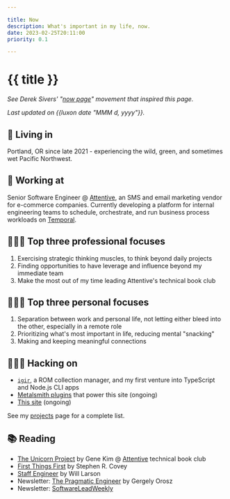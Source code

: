 ```yaml
---

title: Now
description: What's important in my life, now.
date: 2023-02-25T20:11:00
priority: 0.1

---
```


# {{ title }}

_See Derek Sivers' "[now page](https://nownownow.com/about)" movement that inspired this page._

_Last updated on {{luxon date "MMM d, yyyy"}}._

## 📍 Living in

Portland, OR since late 2021 - experiencing the wild, green, and sometimes wet Pacific Northwest.

## 🏢 Working at

Senior Software Engineer @ [Attentive](https://www.attentive.com/), an SMS and email marketing vendor for e-commerce companies. Currently developing a platform for internal engineering teams to schedule, orchestrate, and run business process workloads on [Temporal](https://temporal.io/).

## 👨🏻‍💼️ Top three professional focuses

1. Exercising strategic thinking muscles, to think beyond daily projects
2. Finding opportunities to have leverage and influence beyond my immediate team
3. Make the most out of my time leading Attentive's technical book club

## 🧘🏻‍♂️ Top three personal focuses

1. Separation between work and personal life, not letting either bleed into the other, especially in a remote role
2. Prioritizing what's most important in life, reducing mental "snacking"
3. Making and keeping meaningful connections

## 👨🏻‍💻 Hacking on

- [`igir`](https://github.com/emmercm/igir), a ROM collection manager, and my first venture into TypeScript and Node.js CLI apps
- [Metalsmith plugins](https://github.com/emmercm/metalsmith-plugins) that power this site (ongoing)
- [This site](https://github.com/emmercm/www) (ongoing)

See my [projects](/projects) page for a complete list.

## 📚 Reading

- [The Unicorn Project](https://itrevolution.com/product/the-unicorn-project/) by Gene Kim @ [Attentive](https://attentivemobile.com) technical book club
- [First Things First](https://www.goodreads.com/book/show/36071.First_Things_First) by Stephen R. Covey
- [Staff Engineer](https://staffeng.com/book) by Will Larson
- Newsletter: [The Pragmatic Engineer](https://www.pragmaticengineer.com/) by Gergely Orosz
- Newsletter: [SoftwareLeadWeekly](https://softwareleadweekly.com/)
